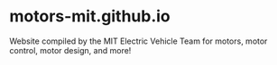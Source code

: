 # motors-mit.github.io
Website compiled by the MIT Electric Vehicle Team for motors, motor control, motor design, and more! 
